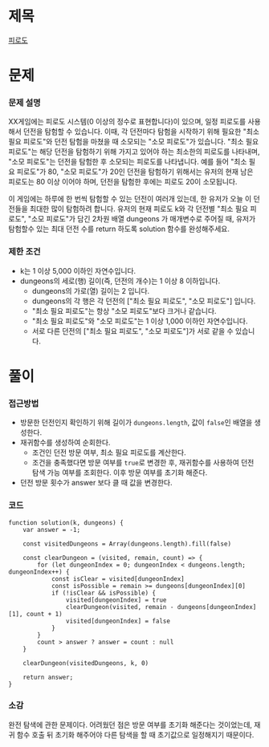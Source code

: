 # 제목

[피로도](https://school.programmers.co.kr/learn/courses/30/lessons/87946)

# 문제

### 문제 설명

XX게임에는 피로도 시스템(0 이상의 정수로 표현합니다)이 있으며, 일정 피로도를 사용해서 던전을 탐험할 수 있습니다. 이때, 각 던전마다 탐험을 시작하기 위해 필요한 "최소 필요 피로도"와 던전 탐험을 마쳤을 때 소모되는 "소모 피로도"가 있습니다. "최소 필요 피로도"는 해당 던전을 탐험하기 위해 가지고 있어야 하는 최소한의 피로도를 나타내며, "소모 피로도"는 던전을 탐험한 후 소모되는 피로도를 나타냅니다. 예를 들어 "최소 필요 피로도"가 80, "소모 피로도"가 20인 던전을 탐험하기 위해서는 유저의 현재 남은 피로도는 80 이상 이어야 하며, 던전을 탐험한 후에는 피로도 20이 소모됩니다.

이 게임에는 하루에 한 번씩 탐험할 수 있는 던전이 여러개 있는데, 한 유저가 오늘 이 던전들을 최대한 많이 탐험하려 합니다. 유저의 현재 피로도 k와 각 던전별 "최소 필요 피로도", "소모 피로도"가 담긴 2차원 배열 dungeons 가 매개변수로 주어질 때, 유저가 탐험할수 있는 최대 던전 수를 return 하도록 solution 함수를 완성해주세요.

### 제한 조건

- k는 1 이상 5,000 이하인 자연수입니다.
- dungeons의 세로(행) 길이(즉, 던전의 개수)는 1 이상 8 이하입니다.
  - dungeons의 가로(열) 길이는 2 입니다.
  - dungeons의 각 행은 각 던전의 ["최소 필요 피로도", "소모 피로도"] 입니다.
  - "최소 필요 피로도"는 항상 "소모 피로도"보다 크거나 같습니다.
  - "최소 필요 피로도"와 "소모 피로도"는 1 이상 1,000 이하인 자연수입니다.
  - 서로 다른 던전의 ["최소 필요 피로도", "소모 피로도"]가 서로 같을 수 있습니다.

# 풀이

### 접근방법

- 방문한 던전인지 확인하기 위해 길이가 `dungeons.length`, 값이 `false`인 배열을 생성한다.
- 재귀함수를 생성하여 순회한다.
  - 조건인 던전 방문 여부, 최소 필요 피로도를 계산한다.
  - 조건을 충족했다면 방문 여부를 `true`로 변경한 후, 재귀함수를 사용하여 던전 탐색 가능 여부를 조회한다. 이후 방문 여부를 초기화 해준다.
- 던전 방문 횟수가 answer 보다 클 때 값을 변경한다.

### 코드

```
function solution(k, dungeons) {
    var answer = -1;

    const visitedDungeons = Array(dungeons.length).fill(false)

    const clearDungeon = (visited, remain, count) => {
        for (let dungeonIndex = 0; dungeonIndex < dungeons.length; dungeonIndex++) {
            const isClear = visited[dungeonIndex]
            const isPossible = remain >= dungeons[dungeonIndex][0]
            if (!isClear && isPossible) {
                visited[dungeonIndex] = true
                clearDungeon(visited, remain - dungeons[dungeonIndex][1], count + 1)
                visited[dungeonIndex] = false
            }
        }
        count > answer ? answer = count : null
    }

    clearDungeon(visitedDungeons, k, 0)

    return answer;
}
```

### 소감

완전 탐색에 관한 문제이다. 어려웠던 점은 방문 여부를 초기화 해준다는 것이었는데, 재귀 함수 호출 뒤 초기화 해주어야 다른 탐색을 할 때 초기값으로 일정해지기 때문이다.
